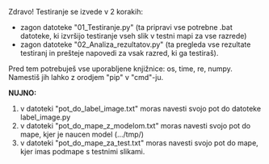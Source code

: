 Zdravo!
Testiranje se izvede v 2 korakih:
 - zagon datoteke "01_Testiranje.py" (ta pripravi vse potrebne .bat datoteke, ki izvršijo testiranje vseh slik v testni mapi za vse razrede)
 - zagon datoteke "02_Analiza_rezultatov.py" (ta pregleda vse rezultate testiranj in prešteje napovedi za vsak razred, ki ga testiraš).
 
 Pred tem potrebuješ vse uporabljene knjižnice: os, time, re, numpy.
 Namestiš jih lahko z orodjem "pip" v "cmd"-ju.
 
 <strong>NUJNO:</strong>
 1. v datoteki "pot_do_label_image.txt" moras navesti svojo pot do datoteke label_image.py
 2. v datoteki "pot_do_mape_z_modelom.txt" moras navesti svojo pot do mape, kjer je naucen model (.../tmp/)
 3. v datoteki "pot_do_mape_za_test.txt" moras navesti svojo pot do mape, kjer imas podmape s testnimi slikami.
 
